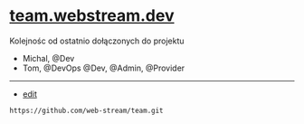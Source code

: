 # [team.webstream.dev](https://team.webstream.dev/)

Kolejnośc od ostatnio dołączonych do projektu

+ Michal, @Dev
+ Tom, @DevOps @Dev, @Admin, @Provider


---
+ [edit](https://github.com/web-stream/team/edit/main/README.md)

```
https://github.com/web-stream/team.git
```

